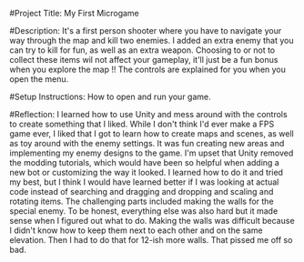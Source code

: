 #Project Title: My First Microgame

#Description: It's a first person shooter where you have to navigate your way through the map and kill two enemies. I added an extra enemy that you can try to kill for fun, as well as an extra weapon. Choosing to or not to collect these items wil not affect your gameplay, it'll just be a fun bonus when you explore the map !! The controls are explained for you when you open the menu.

#Setup Instructions: How to open and run your game. 

#Reflection: I learned how to use Unity and mess around with the controls to create something that I liked. While I don't think I'd ever make a FPS game ever, I liked that I got to learn how to create maps and scenes, as well as toy around with the enemy settings. It was fun creating new areas and implementing my enemy designs to the game. I'm upset that Unity removed the modding tutorials, which would have been so helpful when adding a new bot or customizing the way it looked. I learned how to do it and tried my best, but I think I would have learned better if I was looking at actual code instead of searching and dragging and dropping and scaling and rotating items. The challenging parts included making the walls for the special enemy. To be honest, everything else was also hard but it made sense when I figured out what to do. Making the walls was difficult because I didn't know how to keep them next to each other and on the same elevation. Then I had to do that for 12-ish more walls. That pissed me off so bad. 
